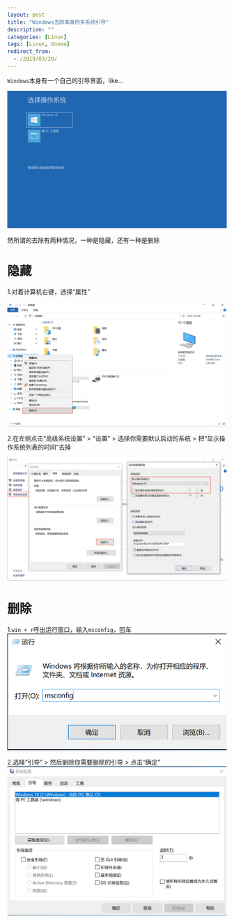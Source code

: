 ```yaml
---
layout: post
title: "Windows去除本身的多系统引导"
description: ""
categories: [Linux]
tags: [Linux, Gnome]
redirect_from:
  - /2019/03/20/
---
```


`Windows`本身有一个自己的引导界面，like...  

![Windows 10多系统引导界面](https://github.com/xuzheyang/xuzheyang.github.io/raw/master/_pic/2019-03-20/1.png)  

然所谓的去除有两种情况，一种是隐藏，还有一种是删除  


# 隐藏  

1.对着计算机右键，选择“属性”  

![Windows 10计算机属性](https://github.com/xuzheyang/xuzheyang.github.io/raw/master/_pic/2019-03-20/2.png)  

2.在左侧点击“高级系统设置” > “设置” > 选择你需要默认启动的系统 > 把“显示操作系统列表的时间”去掉  

![Windows 10计算机启动和恢复](https://github.com/xuzheyang/xuzheyang.github.io/raw/master/_pic/2019-03-20/3.png)  


# 删除  

1.`win + r`呼出运行窗口，输入`msconfig`，回车  
![Windows 10运行窗口](https://github.com/xuzheyang/xuzheyang.github.io/raw/master/_pic/2019-03-20/4.png)  

2.选择“引导” > 然后删除你需要删除的引导 > 点击“确定”  
![Windows 10系统配置](https://github.com/xuzheyang/xuzheyang.github.io/raw/master/_pic/2019-03-20/5.png)  











